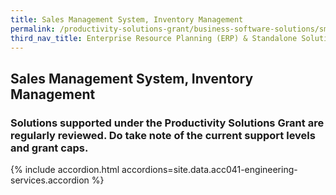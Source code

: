 ```yaml
---
title: Sales Management System, Inventory Management
permalink: /productivity-solutions-grant/business-software-solutions/sms--im
third_nav_title: Enterprise Resource Planning (ERP) & Standalone Solutions
---
```


## Sales Management System, Inventory Management

### Solutions supported under the Productivity Solutions Grant are regularly reviewed. Do take note of the current support levels and grant caps.

{% include accordion.html accordions=site.data.acc041-engineering-services.accordion %}